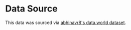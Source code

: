 # Data Source
This data was sourced via [abhinavr8's data.world dataset](https://data.world/abhinavr8/the-office-scripts-dataset).